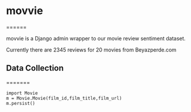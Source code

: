 # movvie
======

movvie is a Django admin wrapper to our movie review sentiment dataset.

Currently there are 2345 reviews for 20 movies from Beyazperde.com 

## Data Collection
=======

    import Movie
    m = Movie.Movie(film_id,film_title,film_url)
    m.persist()


